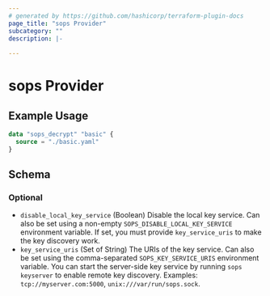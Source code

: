 ```yaml
---
# generated by https://github.com/hashicorp/terraform-plugin-docs
page_title: "sops Provider"
subcategory: ""
description: |-
  
---
```


# sops Provider



## Example Usage

```terraform
data "sops_decrypt" "basic" {
  source = "./basic.yaml"
}
```

<!-- schema generated by tfplugindocs -->
## Schema

### Optional

- `disable_local_key_service` (Boolean) Disable the local key service. Can also be set using a non-empty `SOPS_DISABLE_LOCAL_KEY_SERVICE` environment variable. If set, you must provide `key_service_uris` to make the key discovery work.
- `key_service_uris` (Set of String) The URIs of the key service. Can also be set using the comma-separated `SOPS_KEY_SERVICE_URIS` environment variable. You can start the server-side key service by running `sops keyserver` to enable remote key discovery. Examples: `tcp://myserver.com:5000`, `unix:///var/run/sops.sock`.
